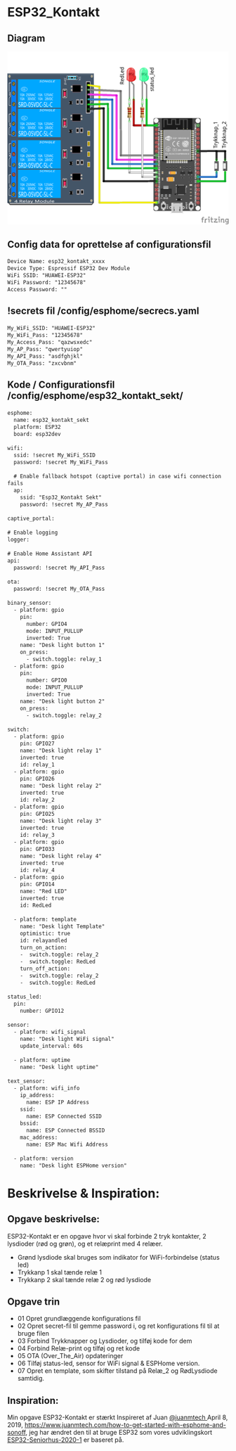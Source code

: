 # ESP32_Kontakt  
## Diagram  
![ESP32-Kontakt](/Opgaver/ESP32-Kontakt/ESP32-Kontakt_bb.png) 
## Config data for oprettelse af configurationsfil
```
Device Name: esp32_kontakt_xxxx
Device Type: Espressif ESP32 Dev Module
WiFi SSID: "HUAWEI-ESP32"
WiFi Password: "12345678"
Access Password: ""
```
## !secrets fil /config/esphome/secrecs.yaml
```
My_WiFi_SSID: "HUAWEI-ESP32"
My_WiFi_Pass: "12345678"
My_Access_Pass: "qazwsxedc"
My_AP_Pass: "qwertyuiop"
My_API_Pass: "asdfghjkl"
My_OTA_Pass: "zxcvbnm"
```
## Kode / Configurationsfil /config/esphome/esp32_kontakt_sekt/
```
esphome:
  name: esp32_kontakt_sekt
  platform: ESP32
  board: esp32dev

wifi:
  ssid: !secret My_WiFi_SSID
  password: !secret My_WiFi_Pass

  # Enable fallback hotspot (captive portal) in case wifi connection fails
  ap:
    ssid: "Esp32_Kontakt Sekt"
    password: !secret My_AP_Pass

captive_portal:

# Enable logging
logger:

# Enable Home Assistant API
api:
  password: !secret My_API_Pass

ota:
  password: !secret My_OTA_Pass

binary_sensor:
  - platform: gpio
    pin:
      number: GPIO4
      mode: INPUT_PULLUP
      inverted: True
    name: "Desk light button 1"
    on_press:
      - switch.toggle: relay_1
  - platform: gpio
    pin:
      number: GPIO0
      mode: INPUT_PULLUP
      inverted: True
    name: "Desk light button 2"
    on_press:
      - switch.toggle: relay_2

switch:
  - platform: gpio
    pin: GPIO27
    name: "Desk light relay 1"
    inverted: true
    id: relay_1
  - platform: gpio
    pin: GPIO26
    name: "Desk light relay 2"
    inverted: true
    id: relay_2
  - platform: gpio
    pin: GPIO25
    name: "Desk light relay 3"
    inverted: true
    id: relay_3
  - platform: gpio
    pin: GPIO33
    name: "Desk light relay 4"
    inverted: true
    id: relay_4
  - platform: gpio
    pin: GPIO14
    name: "Red LED"
    inverted: true
    id: RedLed
  
  - platform: template
    name: "Desk light Template"
    optimistic: true
    id: relayandled
    turn_on_action:
    -  switch.toggle: relay_2
    -  switch.toggle: RedLed
    turn_off_action:
    -  switch.toggle: relay_2 
    -  switch.toggle: RedLed

status_led:
  pin:
    number: GPIO12
    
sensor:
  - platform: wifi_signal
    name: "Desk light WiFi signal"
    update_interval: 60s

  - platform: uptime
    name: "Desk light uptime"

text_sensor:
  - platform: wifi_info
    ip_address:
      name: ESP IP Address
    ssid:
      name: ESP Connected SSID
    bssid:
      name: ESP Connected BSSID
    mac_address:
      name: ESP Mac Wifi Address

  - platform: version
    name: "Desk light ESPHome version"
```
# Beskrivelse & Inspiration:
## Opgave beskrivelse:
ESP32-Kontakt er en opgave hvor vi skal forbinde 2 tryk kontakter, 2 lysdioder (rød og grøn), og et relæprint med 4 relæer.
* Grønd lysdiode skal bruges som indikator for WiFi-forbindelse (status led)
* Trykkanp 1 skal tænde relæ 1
* Trykkanp 2 skal tænde relæ 2 og rød lysdiode
## Opgave trin
* 01 Opret grundlæggende konfigurations fil
* 02 Opret secret-fil til gemme password i, og ret konfigurations fil til at bruge filen 
* 03 Forbind Trykknapper og Lysdioder, og tilføj kode for dem
* 04 Forbind Relæ-print og tilføj og ret kode
* 05 OTA (Over_The_Air) opdateringer
* 06 Tilføj status-led, sensor for WiFi signal & ESPHome version.
* 07 Opret en template, som skifter tilstand på Relæ_2 og RødLysdiode samtidig. 

## Inspiration:
Min opgave ESP32-Kontakt er stærkt Inspireret af Juan [@juanmtech ](https://twitter.com/JuanMTech) April 8, 2019, https://www.juanmtech.com/how-to-get-started-with-esphome-and-sonoff, jeg har ændret den til at bruge ESP32 som vores udviklingskort [ESP32-Seniorhus-2020-1](https://github.com/sekt1953/ESP32-Seniorhus-2020-1) er baseret på.